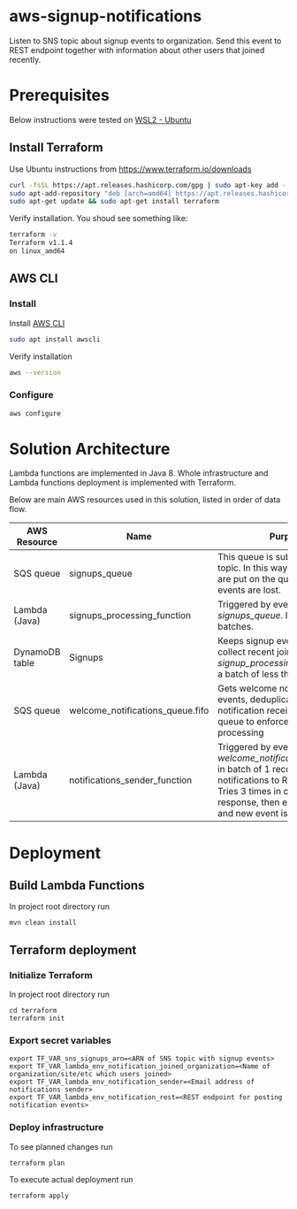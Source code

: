 # aws-signup-notifications

Listen to SNS topic about signup events to organization. Send this event to REST endpoint together
with information about other users that joined recently.

# Prerequisites
Below instructions were tested on [WSL2 - Ubuntu](https://ubuntu.com/wsl)
## Install Terraform
Use Ubuntu instructions from https://www.terraform.io/downloads
```bash
curl -fsSL https://apt.releases.hashicorp.com/gpg | sudo apt-key add -
sudo apt-add-repository "deb [arch=amd64] https://apt.releases.hashicorp.com $(lsb_release -cs) main"
sudo apt-get update && sudo apt-get install terraform
```

Verify installation. You shoud see something like:
```bash
terraform -v
Terraform v1.1.4
on linux_amd64
```

## AWS CLI
### Install
Install [AWS CLI](https://aws.amazon.com/cli/)
```bash
sudo apt install awscli
```

Verify installation
```bash
aws --version
```
### Configure
```bash
aws configure
```

# Solution Architecture
Lambda functions are implemented in Java 8. Whole infrastructure and Lambda functions deployment is implemented
with Terraform.

Below are main AWS resources used in this solution, listed in order of data flow.

AWS Resource | Name | Purpose
--- | --- | --- |
SQS queue | signups_queue | This queue is subscribed to SNS topic. In this way all notifications are put on the queue and no events are lost. |
Lambda (Java) | signups_processing_function | Triggered by events from *signups_queue*. In 5 element batches. |
DynamoDB table | Signups | Keeps signup events. Used to collect recent joiners in case *signup_processing_function* gets a batch of less than 4 records. |
SQS queue | welcome_notifications_queue.fifo | Gets welcome notification events, deduplicated by notification receiver id. FIFO queue to enforce exactly-once processing |
Lambda (Java) | notifications_sender_function | Triggered by events from *welcome_notifications_queue.fifo* in batch of 1 record. Sends notifications to REST endpoints. Tries 3 times in case of non 2xx response, then execution fails and new event is triggered again. 

# Deployment
## Build Lambda Functions
In project root directory run
```shell
mvn clean install
```

## Terraform deployment
### Initialize Terraform
In project root directory run
```shell
cd terraform
terraform init
```

### Export secret variables
```shell
export TF_VAR_sns_signups_arn=<ARN of SNS topic with signup events>
export TF_VAR_lambda_env_notification_joined_organization=<Name of organization/site/etc which users joined>
export TF_VAR_lambda_env_notification_sender=<Email address of notifications sender>
export TF_VAR_lambda_env_notification_rest=<REST endpoint for posting notification events>
```

### Deploy infrastructure
To see planned changes run
```shell
terraform plan
```

To execute actual deployment run
```shell
terraform apply
```